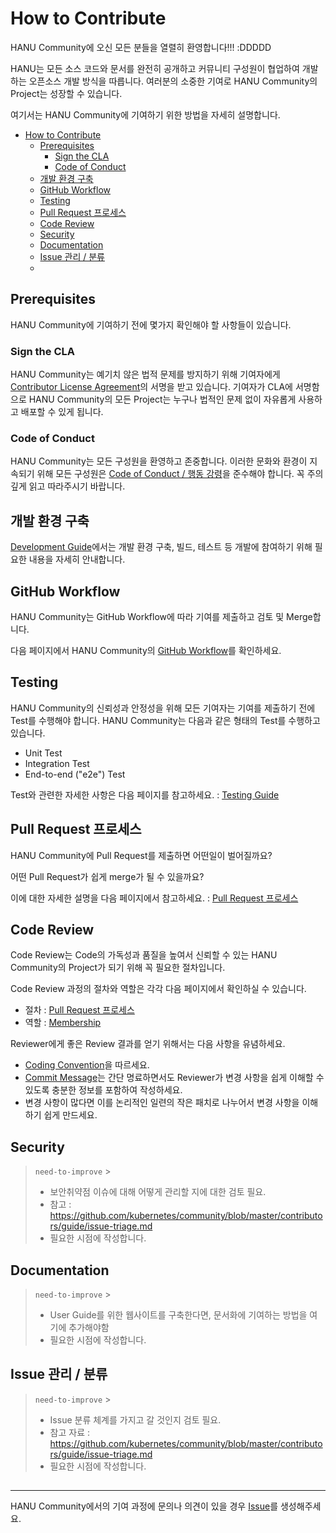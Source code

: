 # How to Contribute

HANU Community에 오신 모든 분들을 열렬히 환영합니다!!! :DDDDD

HANU는 모든 소스 코드와 문서를 완전히 공개하고 커뮤니티 구성원이 협업하여 개발하는 오픈소스 개발 방식을 따릅니다. 여러분의 소중한 기여로 HANU Community의 Project는 성장할 수 있습니다. 

여기서는 HANU Community에 기여하기 위한 방법을 자세히 설명합니다. 

- [How to Contribute](#how-to-contribute)
  - [Prerequisites](#prerequisites)
    - [Sign the CLA](#sign-the-cla)
    - [Code of Conduct](#code-of-conduct)
  - [개발 환경 구축](#개발-환경-구축)
  - [GitHub Workflow](#github-workflow)
  - [Testing](#testing)
  - [Pull Request 프로세스](#pull-request-프로세스)
  - [Code Review](#code-review)
  - [Security](#security)
  - [Documentation](#documentation)
  - [Issue 관리 / 분류](#issue-관리--분류)
  - [](#)
  

## Prerequisites

HANU Community에 기여하기 전에 몇가지 확인해야 할 사항들이 있습니다. 

### Sign the CLA

HANU Community는 예기치 않은 법적 문제를 방지하기 위해 기여자에게 [Contributor License Agreement](../CLA.md)의 서명을 받고 있습니다. 기여자가 CLA에 서명함으로 HANU Community의 모든 Project는 누구나 법적인 문제 없이 자유롭게 사용하고 배포할 수 있게 됩니다.  

### Code of Conduct

HANU Community는 모든 구성원을 환영하고 존중합니다. 이러한 문화와 환경이 지속되기 위해 모든 구성원은 [Code of Conduct / 행동 강령](../code-of-conduct.md)을 준수해야 합니다. 꼭 주의 깊게 읽고 따라주시기 바랍니다. 

## 개발 환경 구축

[Development Guide](../developing/README.md)에서는 개발 환경 구축, 빌드, 테스트 등 개발에 참여하기 위해 필요한 내용을 자세히 안내합니다.


## GitHub Workflow

HANU Community는 GitHub Workflow에 따라 기여를 제출하고 검토 및 Merge합니다. 

다음 페이지에서 HANU Community의 [GitHub Workflow](github-workflow.md)를 확인하세요. 


## Testing

HANU Community의 신뢰성과 안정성을 위해 모든 기여자는 기여를 제출하기 전에 Test를 수행해야 합니다. HANU Community는 다음과 같은 형태의 Test를 수행하고 있습니다. 

* Unit Test
* Integration Test
* End-to-end ("e2e") Test
  
Test와 관련한 자세한 사항은 다음 페이지를 참고하세요. : [Testing Guide](../developing/test.md) 


## Pull Request 프로세스

HANU Community에 Pull Request를 제출하면 어떤일이 벌어질까요? 

어떤 Pull Request가 쉽게 merge가 될 수 있을까요? 

이에 대한 자세한 설명을 다음 페이지에서 참고하세요. : [Pull Request 프로세스](pull-requests.md)


## Code Review

Code Review는 Code의 가독성과 품질을 높여서 신뢰할 수 있는 HANU Community의 Project가 되기 위해 꼭 필요한 절차입니다.  

Code Review 과정의 절차와 역할은 각각 다음 페이지에서 확인하실 수 있습니다. 

* 절차 : [Pull Request 프로세스](pull-requests.md)
* 역할 : [Membership](../governance/membership.md) 

Reviewer에게 좋은 Review 결과를 얻기 위해서는 다음 사항을 유념하세요. 

* [Coding Convention](../developing/coding-convention.md)을 따르세요.
* [Commit Message](https://chris.beams.io/posts/git-commit/)는 간단 명료하면서도 Reviewer가 변경 사항을 쉽게 이해할 수 있도록 충분한 정보를 포함하여 작성하세요.
* 변경 사항이 많다면 이를 논리적인 일련의 작은 패치로 나누어서 변경 사항을 이해하기 쉽게 만드세요.


## Security

> `need-to-improve` >
> * 보안취약점 이슈에 대해 어떻게 관리할 지에 대한 검토 필요. 
> * 참고 :  https://github.com/kubernetes/community/blob/master/contributors/guide/issue-triage.md
> * 필요한 시점에 작성합니다. 

## Documentation

> `need-to-improve` >
> * User Guide를 위한 웹사이트를 구축한다면, 문서화에 기여하는 방법을 여기에 추가해야함
> * 필요한 시점에 작성합니다. 


## Issue 관리 / 분류

> `need-to-improve` >
> * Issue 분류 체계를 가지고 갈 것인지 검토 필요. 
> * 참고 자료 : https://github.com/kubernetes/community/blob/master/contributors/guide/issue-triage.md
> * 필요한 시점에 작성합니다. 

## 


---

HANU Community에서의 기여 과정에 문의나 의견이 있을 경우 [Issue](https://github.com/openinfradev/community/issues/new)를 생성해주세요. 
